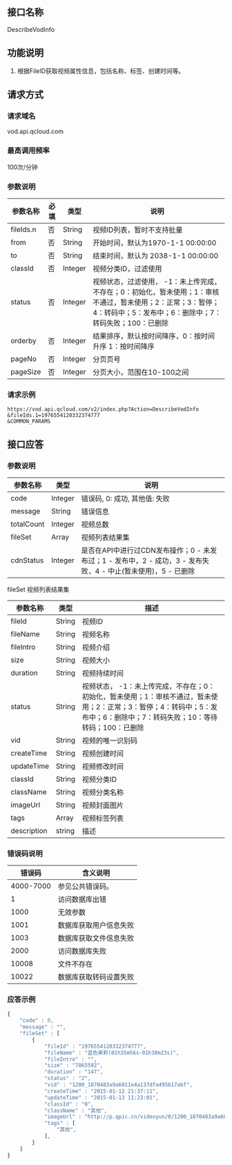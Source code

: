 ## 接口名称
DescribeVodInfo

## 功能说明
1. 根据FileID获取视频属性信息，包括名称、标签、创建时间等。

## 请求方式

### 请求域名
vod.api.qcloud.com

### 最高调用频率
100次/分钟

### 参数说明
| 参数名称 | 必填 | 类型 | 说明 |
|---------|---------|---------|---------|
| fileIds.n | 否 | String | 视频ID列表，暂时不支持批量 |
| from | 否 | String | 开始时间，默认为1970-1-1 00:00:00 |
| to | 否 | String | 结束时间，默认为 2038-1-1 00:00:00 |
| classId | 否 | Integer | 视频分类ID，过滤使用 |
| status | 否 | Integer | 视频状态，过滤使用， -1：未上传完成，不存在；0：初始化，暂未使用；1：审核不通过，暂未使用；2：正常；3：暂停；4：转码中；5：发布中；6：删除中；7：转码失败；100：已删除 |
| orderby | 否 | Integer | 结果排序，默认按时间降序，0：按时间升序 1：按时间降序 |
| pageNo | 否 | Integer | 分页页号 |
| pageSize | 否 | Integer | 分页大小，范围在10-100之间 |

### 请求示例
```
https://vod.api.qcloud.com/v2/index.php?Action=DescribeVodInfo
&fileIds.1=1976554120332374777
&COMMON_PARAMS
```
## 接口应答

### 参数说明
| 参数名称 | 类型 | 说明 |
|---------|---------|---------|
| code | Integer | 错误码, 0: 成功, 其他值: 失败 |
| message | String | 错误信息 |
| totalCount | Integer | 视频总数 |
| fileSet | Array | 视频列表结果集 |
| cdnStatus | Integer | 是否在API中进行过CDN发布操作；0 - 未发布过；1 - 发布中，2 - 成功，3 - 发布失败，4 - 中止(暂未使用)，5 - 已删除 |

fileSet 视频列表结果集

| **参数名称** | **类型** | **描述** |
|---------|---------|---------|
| fileId | String | 视频ID |
| fileName | String | 视频名称 |
| fileIntro | String | 视频介绍 |
| size | String | 视频大小 |
| duration | String | 视频持续时间 |
| status | String | 视频状态， -1：未上传完成，不存在；0：初始化，暂未使用；1：审核不通过，暂未使用；2：正常；3：暂停；4：转码中；5：发布中；6：删除中；7：转码失败；10：等待转码；100：已删除 |
| vid | String | 视频的唯一识别码 |
| createTime | String | 视频创建时间 |
| updateTime | String | 视频修改时间 |
| classId | String | 视频分类ID |
| className | String | 视频分类名称 |
| imageUrl | String | 视频封面图片 |
| tags | Array | 视频标签列表 |
| description | string | 描述 |

### 错误码说明
| 错误码 | 含义说明|
|---------|---------|
| 4000-7000 | 参见公共错误码。  |
| 1 | 访问数据库出错  |
| 1000 | 无效参数  |
| 1001 | 数据库获取用户信息失败  |
| 1003 | 数据库获取文件信息失败  |
| 2000 | 访问数据库失败  |
| 10008 | 文件不存在  |
| 10022 | 数据库获取转码设置失败 |

### 应答示例
```javascript
{
    "code" : 0,
    "message" : "",
    "fileSet" : [
        {
            "fileId" : "1976554120332374777",
            "fileName" : "蓝色茉莉(01h35m56s-01h38m23s)",
            "fileIntro" : "",
            "size" : "7865592",
            "duration" : "147",
            "status" : "2",
            "vid" : "1200_1870483a9a6011e4a137dfa495b17abf",
            "createTime" : "2015-01-12 21:37:11",
            "updateTime" : "2015-01-13 11:23:01",
            "classId" : "0",
            "className" : "其他",
            "imageUrl" : "http://p.qpic.cn/videoyun/0/1200_1870483a9a6011e4a137dfa495b17abf_1/640",
            "tags" : [
                "其他",
            ],
        }
    ]
}
```
